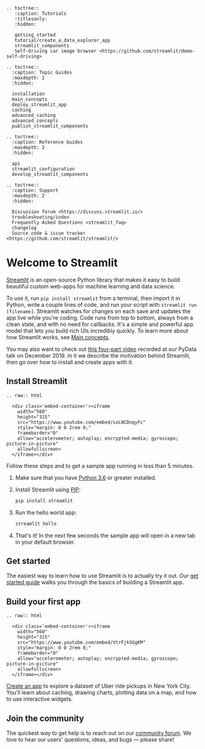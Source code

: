 ```eval_rst
.. toctree::
   :caption: Tutorials
   :titlesonly:
   :hidden:

   getting_started
   tutorial/create_a_data_explorer_app
   streamlit_components
   Self-driving car image browser <https://github.com/streamlit/demo-self-driving>

.. toctree::
  :caption: Topic Guides
  :maxdepth: 2
  :hidden:

  installation
  main_concepts
  deploy_streamlit_app
  caching
  advanced_caching
  advanced_concepts
  publish_streamlit_components

.. toctree::
  :caption: Reference Guides
  :maxdepth: 2
  :hidden:

  api
  streamlit_configuration
  develop_streamlit_components

.. toctree::
  :caption: Support
  :maxdepth: 2
  :hidden:

  Discussion forum <https://discuss.streamlit.io/>
  troubleshooting/index
  Frequently Asked Questions <streamlit_faq>
  changelog
  Source code & issue tracker <https://github.com/streamlit/streamlit/>
```

# Welcome to Streamlit

[Streamlit](https://streamlit.io) is an open-source Python library that makes it
easy to build beautiful custom web-apps for machine learning and data science.

To use it, run `pip install streamlit` from a terminal, then import it in Python, write a couple lines
of code, and run your script with `streamlit run [filename]`. Streamlit watches
for changes on each save and updates the app live while you're coding. Code
runs from top to bottom, always from a clean state, and with no need for
callbacks. It's a simple and powerful app model that lets you build rich UIs
incredibly quickly. To learn more about how Streamlit works, see [Main
concepts](main_concepts.md).

You may also want to check out [this four-part
video](https://www.youtube.com/watch?v=R2nr1uZ8ffc&list=PLgkF0qak9G49QlteBtxUIPapT8TzfPuB8)
recorded at our PyData talk on December 2019. In it we describe the motivation
behind Streamlit, then go over how to install and create apps with it.

## Install Streamlit

```eval_rst
.. raw:: html

  <div class='embed-container'><iframe
    width="560"
    height="315"
    src="https://www.youtube.com/embed/sxLNCDnqyFc"
    style="margin: 0 0 2rem 0;"
    frameborder="0"
    allow="accelerometer; autoplay; encrypted-media; gyroscope; picture-in-picture"
    allowfullscreen>
  </iframe></div>
```

Follow these steps and to get a sample app running in less than 5 minutes.

1. Make sure that you have [Python 3.6](https://www.python.org/downloads/) or greater installed.
1. Install Streamlit using [PIP](https://pip.pypa.io/en/stable/installing/):

   ```bash
   pip install streamlit
   ```

1. Run the hello world app:

   ```bash
   streamlit hello
   ```

1. That's it! In the next few seconds the sample app will open in a new tab in
   your default browser.

## Get started

The easiest way to learn how to use Streamlit is to actually try it out. Our
[get started guide](getting_started.md) walks you through the basics
of building a Streamlit app.

## Build your first app

```eval_rst
.. raw:: html

  <div class='embed-container'><iframe
    width="560"
    height="315"
    src="https://www.youtube.com/embed/VtrFjkSGgKM"
    style="margin: 0 0 2rem 0;"
    frameborder="0"
    allow="accelerometer; autoplay; encrypted-media; gyroscope; picture-in-picture"
    allowfullscreen>
  </iframe></div>
```

[Create an app](tutorial/create_a_data_explorer_app.md) to explore a dataset of
Uber ride pickups in New York City. You'll learn about caching, drawing charts,
plotting data on a map, and how to use interactive widgets.

## Join the community

The quickest way to get help is to reach out on our [community
forum](https://discuss.streamlit.io/). We love to hear our users' questions,
ideas, and bugs — please share!

